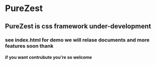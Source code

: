 # PureZest 
## PureZest is css framework under-development
### see index.html for demo we will relase documents and more features soon thank
#### if you want contrubute you're so welcome